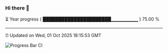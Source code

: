 ### Hi there 👋

⏳ Year progress { ██████████████████████▁▁▁▁▁▁▁▁ } 75.00 %

---

⏰ Updated on Wed, 01 Oct 2025 18:15:53 GMT

![Progress Bar CI](https://github.com/Shyam-Makwana/GitHub-Actions-Demo/workflows/Progress%20Bar%20CI/badge.svg)
